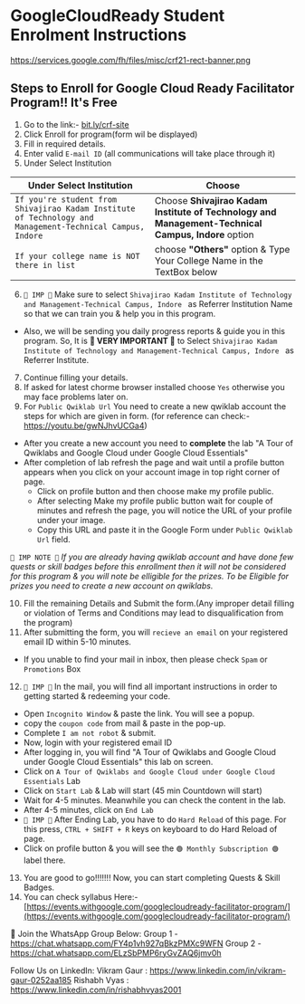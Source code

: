 ﻿# GoogleCloudReady Student Enrolment Instructions 

https://services.google.com/fh/files/misc/crf21-rect-banner.png

## Steps to Enroll for Google Cloud Ready Facilitator Program!! It's Free

1) Go to the link:- [bit.ly/crf-site](bit.ly/crf-site)
2) Click Enroll for program(form wil be displayed)
3) Fill in required details.
4) Enter valid `E-mail ID` (all communications will take place through it)
5) Under Select Institution

| Under Select Institution | Choose |
| --- | --- |
| `If you're student from Shivajirao Kadam Institute of Technology and Management-Technical Campus, Indore` | Choose **Shivajirao Kadam Institute of Technology and Management-Technical Campus, Indore** option |
| `If your college name is NOT there in list` | choose **"Others"** option & Type Your College Name in the TextBox below |

6) `🔴 IMP 🔴` Make sure to select `Shivajirao Kadam Institute of Technology and Management-Technical Campus, Indore ` as Referrer Institution Name so that we can train you & help you in this program.
  - Also, we will be sending you daily progress reports & guide you in this program. So, It is **🔴 VERY IMPORTANT 🔴** to Select `Shivajirao Kadam Institute of Technology and Management-Technical Campus, Indore ` as Referrer Institute.
7) Continue filling your details.
8) If asked for latest chorme browser installed choose `Yes` otherwise you may face problems later on.
9) For `Public Qwiklab Url` You need to create a new qwiklab account the steps for which are given in form. (for reference can check:- https://youtu.be/gwNJhvUCGa4)
  - After you create a new account you need to **complete** the lab "A Tour of Qwiklabs and Google Cloud under Google Cloud Essentials"
  - After completion of lab refresh the page and wait until a profile button appears when you click on your account image in top right corner of page.
	- Click on profile button and then choose make my profile public.
	- After selecting Make my profile public button wait for couple of minutes and refresh the page, you will notice the URL of your profile under your image.
	- Copy this URL and paste it in the Google Form under `Public Qwiklab Url` field.

`🔴 IMP NOTE 🔴` *If you are already having qwiklab account and have done few quests or skill badges before this enrollment then it will not be considered for this program & you will note be elligible for the prizes. To be Eligible for prizes you need to create a new account on qwiklabs.*

10) Fill the remaining Details and Submit the form.(Any improper detail filling or violation of Terms and Conditions may lead to disqualification from the program)
11) After submitting the form, you will `recieve an email` on your registered email ID within 5-10 minutes.
  - If you unable to find your mail in inbox, then please check `Spam` or `Promotions` Box
12) `🔴 IMP 🔴` In the mail, you will find all important instructions in order to getting started & redeeming your code.
  - Open `Incognito Window` & paste the link. You will see a popup.
  - copy the `coupon code` from mail & paste in the pop-up.
  - Complete `I am not robot` & submit.
  - Now, login with your registered email ID
  - After logging in, you will find "A Tour of Qwiklabs and Google Cloud under Google Cloud Essentials" this lab on screen.
  - Click on `A Tour of Qwiklabs and Google Cloud under Google Cloud Essentials` Lab
  - Click on `Start Lab` & Lab will start (45 min Countdown will start)
  - Wait for 4-5 minutes. Meanwhile you can check the content in the lab.
  - After 4-5 minutes, click on `End Lab`
  - `🔴 IMP 🔴` After Ending Lab, you have to do `Hard Reload` of this page. For this press, `CTRL + SHIFT + R` keys on keyboard to do Hard Reload of page.
  - Click on profile button & you will see the `🟢 Monthly Subscription 🟢` label there.
13) You are good to go!!!!!!! Now, you can start completing Quests & Skill Badges.
14) You can check syllabus Here:- [https://events.withgoogle.com/googlecloudready-facilitator-program/](https://events.withgoogle.com/googlecloudready-facilitator-program/)

🔰 Join the WhatsApp Group Below:
Group 1 - https://chat.whatsapp.com/FY4p1vh927qBkzPMXc9WFN
Group 2 - https://chat.whatsapp.com/ELzSbPMP6ryGvZAQ6jmv0h 

Follow Us on LinkedIn:
Vikram Gaur : https://www.linkedin.com/in/vikram-gaur-0252aa185
Rishabh Vyas : https://www.linkedin.com/in/rishabhvyas2001

